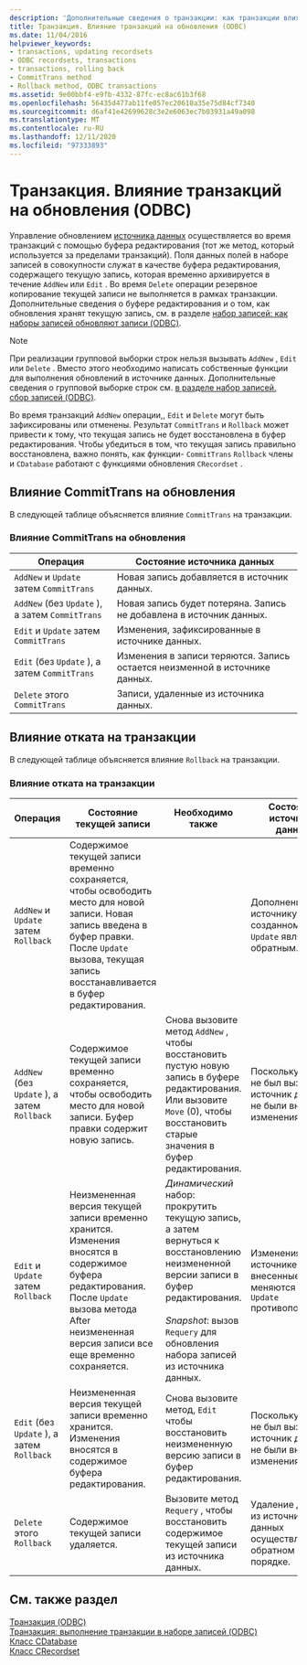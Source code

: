 ```yaml
---
description: 'Дополнительные сведения о транзакции: как транзакции влияют на обновления (ODBC)'
title: Транзакция. Влияние транзакций на обновления (ODBC)
ms.date: 11/04/2016
helpviewer_keywords:
- transactions, updating recordsets
- ODBC recordsets, transactions
- transactions, rolling back
- CommitTrans method
- Rollback method, ODBC transactions
ms.assetid: 9e00bbf4-e9fb-4332-87fc-ec8ac61b3f68
ms.openlocfilehash: 56435d477ab11fe057ec20610a35e75d84cf7340
ms.sourcegitcommit: d6af41e42699628c3e2e6063ec7b03931a49a098
ms.translationtype: MT
ms.contentlocale: ru-RU
ms.lasthandoff: 12/11/2020
ms.locfileid: "97333893"
---
```

# <a name="transaction-how-transactions-affect-updates-odbc"></a>Транзакция. Влияние транзакций на обновления (ODBC)

Управление обновлением [источника данных](../../data/odbc/data-source-odbc.md) осуществляется во время транзакций с помощью буфера редактирования (тот же метод, который используется за пределами транзакций). Поля данных полей в наборе записей в совокупности служат в качестве буфера редактирования, содержащего текущую запись, которая временно архивируется в течение `AddNew` или `Edit` . Во время `Delete` операции резервное копирование текущей записи не выполняется в рамках транзакции. Дополнительные сведения о буфере редактирования и о том, как обновления хранят текущую запись, см. в разделе [набор записей: как наборы записей обновляют записи (ODBC)](../../data/odbc/recordset-how-recordsets-update-records-odbc.md).

> [!NOTE]
> При реализации групповой выборки строк нельзя вызывать `AddNew` , `Edit` или `Delete` . Вместо этого необходимо написать собственные функции для выполнения обновлений в источнике данных. Дополнительные сведения о групповой выборке строк см. [в разделе набор записей. сбор записей (ODBC)](../../data/odbc/recordset-fetching-records-in-bulk-odbc.md).

Во время транзакций `AddNew` операции,, `Edit` и `Delete` могут быть зафиксированы или отменены. Результат `CommitTrans` и `Rollback` может привести к тому, что текущая запись не будет восстановлена в буфер редактирования. Чтобы убедиться в том, что текущая запись правильно восстановлена, важно понять, как функции- `CommitTrans` `Rollback` члены и `CDatabase` работают с функциями обновления `CRecordset` .

## <a name="how-committrans-affects-updates"></a><a name="_core_how_committrans_affects_updates"></a> Влияние CommitTrans на обновления

В следующей таблице объясняется влияние `CommitTrans` на транзакции.

### <a name="how-committrans-affects-updates"></a>Влияние CommitTrans на обновления

|Операция|Состояние источника данных|
|---------------|---------------------------|
|`AddNew` и `Update` затем `CommitTrans`|Новая запись добавляется в источник данных.|
|`AddNew` (без `Update` ), а затем `CommitTrans`|Новая запись будет потеряна. Запись не добавлена в источник данных.|
|`Edit` и `Update` затем `CommitTrans`|Изменения, зафиксированные в источнике данных.|
|`Edit` (без `Update` ), а затем `CommitTrans`|Изменения в записи теряются. Запись остается неизменной в источнике данных.|
|`Delete` этого `CommitTrans`|Записи, удаленные из источника данных.|

## <a name="how-rollback-affects-transactions"></a><a name="_core_how_rollback_affects_updates"></a> Влияние отката на транзакции

В следующей таблице объясняется влияние `Rollback` на транзакции.

### <a name="how-rollback-affects-transactions"></a>Влияние отката на транзакции

|Операция|Состояние текущей записи|Необходимо также|Состояние источника данных|
|---------------|------------------------------|-------------------|---------------------------|
|`AddNew` и `Update` затем `Rollback`|Содержимое текущей записи временно сохраняется, чтобы освободить место для новой записи. Новая запись введена в буфер правки. После `Update` вызова, текущая запись восстанавливается в буфер редактирования.||Дополнение к источнику данных, созданному, `Update` является обратным.|
|`AddNew` (без `Update` ), а затем `Rollback`|Содержимое текущей записи временно сохраняется, чтобы освободить место для новой записи. Буфер правки содержит новую запись.|Снова вызовите метод `AddNew` , чтобы восстановить пустую новую запись в буфере редактирования. Или вызовите `Move` (0), чтобы восстановить старые значения в буфер редактирования.|Поскольку `Update` не был вызван, в источник данных не были внесены изменения.|
|`Edit` и `Update` затем `Rollback`|Неизмененная версия текущей записи временно хранится. Изменения вносятся в содержимое буфера редактирования. После `Update` вызова метода After неизмененная версия записи все еще временно сохраняется.|*Динамический* набор: прокрутить текущую запись, а затем вернуться к восстановлению неизмененной версии записи в буфер редактирования.<br /><br /> *Snapshot*: вызов `Requery` для обновления набора записей из источника данных.|Изменения в источнике данных, внесенные, меняются на `Update` противоположные.|
|`Edit` (без `Update` ), а затем `Rollback`|Неизмененная версия текущей записи временно хранится. Изменения вносятся в содержимое буфера редактирования.|Снова вызовите метод, `Edit` чтобы восстановить неизмененную версию записи в буфер редактирования.|Поскольку `Update` не был вызван, в источник данных не были внесены изменения.|
|`Delete` этого `Rollback`|Содержимое текущей записи удаляется.|Вызовите метод `Requery` , чтобы восстановить содержимое текущей записи из источника данных.|Удаление данных из источника данных осуществляется в обратном порядке.|

## <a name="see-also"></a>См. также раздел

[Транзакция (ODBC)](../../data/odbc/transaction-odbc.md)<br/>
[Транзакция: выполнение транзакции в наборе записей (ODBC)](../../data/odbc/transaction-performing-a-transaction-in-a-recordset-odbc.md)<br/>
[Класс CDatabase](../../mfc/reference/cdatabase-class.md)<br/>
[Класс CRecordset](../../mfc/reference/crecordset-class.md)
